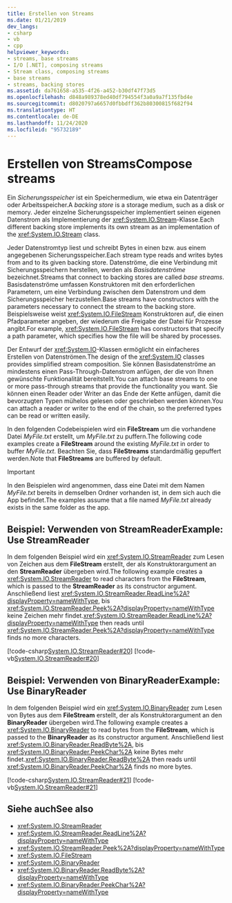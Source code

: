 ```yaml
---
title: Erstellen von Streams
ms.date: 01/21/2019
dev_langs:
- csharp
- vb
- cpp
helpviewer_keywords:
- streams, base streams
- I/O [.NET], composing streams
- Stream class, composing streams
- base streams
- streams, backing stores
ms.assetid: da761658-a535-4f26-a452-b30df47f73d5
ms.openlocfilehash: d848a989378ed40df794554f3a0a9a7f135fbd4e
ms.sourcegitcommit: d8020797a6657d0fbbdff362b80300815f682f94
ms.translationtype: HT
ms.contentlocale: de-DE
ms.lasthandoff: 11/24/2020
ms.locfileid: "95732189"
---
```

# <a name="compose-streams"></a><span data-ttu-id="68e3f-102">Erstellen von Streams</span><span class="sxs-lookup"><span data-stu-id="68e3f-102">Compose streams</span></span>

<span data-ttu-id="68e3f-103">Ein *Sicherungsspeicher* ist ein Speichermedium, wie etwa ein Datenträger oder Arbeitsspeicher.</span><span class="sxs-lookup"><span data-stu-id="68e3f-103">A *backing store* is a storage medium, such as a disk or memory.</span></span> <span data-ttu-id="68e3f-104">Jeder einzelne Sicherungsspeicher implementiert seinen eigenen Datenstrom als Implementierung der <xref:System.IO.Stream>-Klasse.</span><span class="sxs-lookup"><span data-stu-id="68e3f-104">Each different backing store implements its own stream as an implementation of the <xref:System.IO.Stream> class.</span></span>

<span data-ttu-id="68e3f-105">Jeder Datenstromtyp liest und schreibt Bytes in einen bzw. aus einem angegebenen Sicherungsspeicher.</span><span class="sxs-lookup"><span data-stu-id="68e3f-105">Each stream type reads and writes bytes from and to its given backing store.</span></span> <span data-ttu-id="68e3f-106">Datenströme, die eine Verbindung mit Sicherungsspeichern herstellen, werden als *Basisdatenströme* bezeichnet.</span><span class="sxs-lookup"><span data-stu-id="68e3f-106">Streams that connect to backing stores are called *base streams*.</span></span> <span data-ttu-id="68e3f-107">Basisdatenströme umfassen Konstruktoren mit den erforderlichen Parametern, um eine Verbindung zwischen dem Datenstrom und dem Sicherungsspeicher herzustellen.</span><span class="sxs-lookup"><span data-stu-id="68e3f-107">Base streams have constructors with the parameters necessary to connect the stream to the backing store.</span></span> <span data-ttu-id="68e3f-108">Beispielsweise weist <xref:System.IO.FileStream> Konstruktoren auf, die einen Pfadparameter angeben, der wiederum die Freigabe der Datei für Prozesse angibt.</span><span class="sxs-lookup"><span data-stu-id="68e3f-108">For example, <xref:System.IO.FileStream> has constructors that specify a path parameter, which specifies how the file will be shared by processes.</span></span>  

<span data-ttu-id="68e3f-109">Der Entwurf der <xref:System.IO>-Klassen ermöglicht ein einfacheres Erstellen von Datenströmen.</span><span class="sxs-lookup"><span data-stu-id="68e3f-109">The design of the <xref:System.IO> classes provides simplified stream composition.</span></span> <span data-ttu-id="68e3f-110">Sie können Basisdatenströme an mindestens einen Pass-Through-Datenstrom anfügen, der die von Ihnen gewünschte Funktionalität bereitstellt.</span><span class="sxs-lookup"><span data-stu-id="68e3f-110">You can attach base streams to one or more pass-through streams that provide the functionality you want.</span></span> <span data-ttu-id="68e3f-111">Sie können einen Reader oder Writer an das Ende der Kette anfügen, damit die bevorzugten Typen mühelos gelesen oder geschrieben werden können.</span><span class="sxs-lookup"><span data-stu-id="68e3f-111">You can attach a reader or writer to the end of the chain, so the preferred types can be read or written easily.</span></span>  

<span data-ttu-id="68e3f-112">In den folgenden Codebeispielen wird ein **FileStream** um die vorhandene Datei *MyFile.txt* erstellt, um *MyFile.txt* zu puffern.</span><span class="sxs-lookup"><span data-stu-id="68e3f-112">The following code examples create a **FileStream** around the existing *MyFile.txt* in order to buffer *MyFile.txt*.</span></span> <span data-ttu-id="68e3f-113">Beachten Sie, dass **FileStreams** standardmäßig gepuffert werden.</span><span class="sxs-lookup"><span data-stu-id="68e3f-113">Note that **FileStreams** are buffered by default.</span></span>

>[!IMPORTANT]
><span data-ttu-id="68e3f-114">In den Beispielen wird angenommen, dass eine Datei mit dem Namen *MyFile.txt* bereits in demselben Ordner vorhanden ist, in dem sich auch die App befindet.</span><span class="sxs-lookup"><span data-stu-id="68e3f-114">The examples assume that a file named *MyFile.txt* already exists in the same folder as the app.</span></span>  

## <a name="example-use-streamreader"></a><span data-ttu-id="68e3f-115">Beispiel: Verwenden von StreamReader</span><span class="sxs-lookup"><span data-stu-id="68e3f-115">Example: Use StreamReader</span></span>

<span data-ttu-id="68e3f-116">In dem folgenden Beispiel wird ein <xref:System.IO.StreamReader> zum Lesen von Zeichen aus dem **FileStream** erstellt, der als Konstruktorargument an den **StreamReader** übergeben wird.</span><span class="sxs-lookup"><span data-stu-id="68e3f-116">The following example creates a <xref:System.IO.StreamReader> to read characters from the **FileStream**, which is passed to the **StreamReader** as its constructor argument.</span></span> <span data-ttu-id="68e3f-117">Anschließend liest <xref:System.IO.StreamReader.ReadLine%2A?displayProperty=nameWithType>, bis <xref:System.IO.StreamReader.Peek%2A?displayProperty=nameWithType> keine Zeichen mehr findet.</span><span class="sxs-lookup"><span data-stu-id="68e3f-117"><xref:System.IO.StreamReader.ReadLine%2A?displayProperty=nameWithType> then reads until <xref:System.IO.StreamReader.Peek%2A?displayProperty=nameWithType> finds no more characters.</span></span>  
  
 [!code-csharp[System.IO.StreamReader#20](../../../samples/snippets/csharp/VS_Snippets_CLR_System/system.IO.StreamReader/CS/source2.cs#20)]
 [!code-vb[System.IO.StreamReader#20](../../../samples/snippets/visualbasic/VS_Snippets_CLR_System/system.IO.StreamReader/VB/source2.vb#20)]  
  
## <a name="example-use-binaryreader"></a><span data-ttu-id="68e3f-118">Beispiel: Verwenden von BinaryReader</span><span class="sxs-lookup"><span data-stu-id="68e3f-118">Example: Use BinaryReader</span></span>

<span data-ttu-id="68e3f-119">In dem folgenden Beispiel wird ein <xref:System.IO.BinaryReader> zum Lesen von Bytes aus dem **FileStream** erstellt, der als Konstruktorargument an den **BinaryReader** übergeben wird.</span><span class="sxs-lookup"><span data-stu-id="68e3f-119">The following example creates a <xref:System.IO.BinaryReader> to read bytes from the **FileStream**, which is passed to the **BinaryReader** as its constructor argument.</span></span> <span data-ttu-id="68e3f-120">Anschließend liest <xref:System.IO.BinaryReader.ReadByte%2A>, bis <xref:System.IO.BinaryReader.PeekChar%2A> keine Bytes mehr findet.</span><span class="sxs-lookup"><span data-stu-id="68e3f-120"><xref:System.IO.BinaryReader.ReadByte%2A> then reads until <xref:System.IO.BinaryReader.PeekChar%2A> finds no more bytes.</span></span>  
  
 [!code-csharp[System.IO.StreamReader#21](../../../samples/snippets/csharp/VS_Snippets_CLR_System/system.IO.StreamReader/CS/source3.cs#21)]
 [!code-vb[System.IO.StreamReader#21](../../../samples/snippets/visualbasic/VS_Snippets_CLR_System/system.IO.StreamReader/VB/source3.vb#21)]  
  
## <a name="see-also"></a><span data-ttu-id="68e3f-121">Siehe auch</span><span class="sxs-lookup"><span data-stu-id="68e3f-121">See also</span></span>

- <xref:System.IO.StreamReader>
- <xref:System.IO.StreamReader.ReadLine%2A?displayProperty=nameWithType>
- <xref:System.IO.StreamReader.Peek%2A?displayProperty=nameWithType>
- <xref:System.IO.FileStream>
- <xref:System.IO.BinaryReader>
- <xref:System.IO.BinaryReader.ReadByte%2A?displayProperty=nameWithType>
- <xref:System.IO.BinaryReader.PeekChar%2A?displayProperty=nameWithType>

